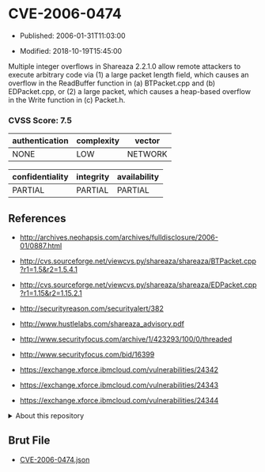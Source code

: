 # CVE-2006-0474

- Published: 2006-01-31T11:03:00

- Modified: 2018-10-19T15:45:00

Multiple integer overflows in Shareaza 2.2.1.0 allow remote attackers to execute arbitrary code via (1) a large packet length field, which causes an overflow in the ReadBuffer function in (a) BTPacket.cpp and (b) EDPacket.cpp, or (2) a large packet, which causes a heap-based overflow in the Write function in (c) Packet.h.

### CVSS Score: **7.5**

| authentication | complexity | vector |
| --- | --- | --- |
| NONE | LOW | NETWORK |

| confidentiality | integrity | availability |
| --- | --- | --- |
| PARTIAL | PARTIAL | PARTIAL |

## References

* http://archives.neohapsis.com/archives/fulldisclosure/2006-01/0887.html

* http://cvs.sourceforge.net/viewcvs.py/shareaza/shareaza/BTPacket.cpp?r1=1.5&r2=1.5.4.1

* http://cvs.sourceforge.net/viewcvs.py/shareaza/shareaza/EDPacket.cpp?r1=1.15&r2=1.15.2.1

* http://securityreason.com/securityalert/382

* http://www.hustlelabs.com/shareaza_advisory.pdf

* http://www.securityfocus.com/archive/1/423293/100/0/threaded

* http://www.securityfocus.com/bid/16399

* https://exchange.xforce.ibmcloud.com/vulnerabilities/24342

* https://exchange.xforce.ibmcloud.com/vulnerabilities/24343

* https://exchange.xforce.ibmcloud.com/vulnerabilities/24344

<details>
<summary>About this repository</summary> 

  This repository is part of the project [Live Hack CVE](https://github.com/Live-Hack-CVE). Main website can be found [www.live-hack.org](https://www.live-hack.org) 
  
  Made by [Sn0wAlice](https://github.com/Sn0wAlice) for the people that care about security and need to have a feed of the latest CVEs. Hope you enjoy it, don't forget to star the repo and follow me on [Twitter](https://twitter.com/Sn0wAlice) and [Github](https://github.com/Sn0wAlice). And that is my [personnal website](https://www.alice-snow.me/)

  - [Home Page](https://github.com/Live-Hack-CVE)
  - [Framework](https://github.com/Live-Hack-CVE/cve-framework)
  - [CVE database](https://github.com/Live-Hack-CVE/full_database)
  - [Changelog](https://github.com/Live-Hack-CVE/Changelog)
</details>

## Brut File

* [CVE-2006-0474.json](https://raw.githubusercontent.com/Live-Hack-CVE/full_database/main/cves/2006/CVE-2006-0474.json)

